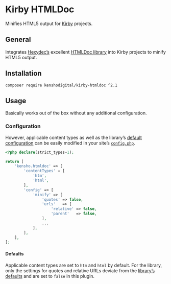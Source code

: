 # Kirby HTMLDoc

Minifies HTML5 output for [Kirby][1] projects.

## General

Integrates [Hexydec’s][2] excellent [HTMLDoc library][3] into Kirby projects to minify HTML5 output.

## Installation

```shell
composer require kenshodigital/kirby-htmldoc ^2.1
```

## Usage

Basically works out of the box without any additional configuration.

### Configuration

However, applicable content types as well as the library’s [default configuration][4] can be easily modified in your site’s [`config.php`][5].

```php
<?php declare(strict_types=1);

return [
    'kensho.htmldoc' => [
        'contentTypes' = [
            'htm',
            'html',
        ],
        'config' => [
            'minify' => [
                'quotes' => false,
                'urls'   => [
                    'relative' => false,
                    'parent'   => false,
                ],
                ...
            ],
        ],
    ],
];
```

#### Defaults

Applicable content types are set to `htm` and `html` by default. For the library, only the settings for quotes and relative URLs deviate from the [library’s defaults][6] and are set to `false` in this plugin.

[1]: https://getkirby.com
[2]: https://github.com/hexydec
[3]: https://github.com/hexydec/htmldoc
[4]: https://github.com/hexydec/htmldoc/blob/master/docs/how-to-use.md#configuring-htmldoc
[5]: https://getkirby.com/docs/guide/configuration#the-config-php
[6]: https://github.com/hexydec/htmldoc/blob/master/docs/how-to-use.md#minifying-documents
